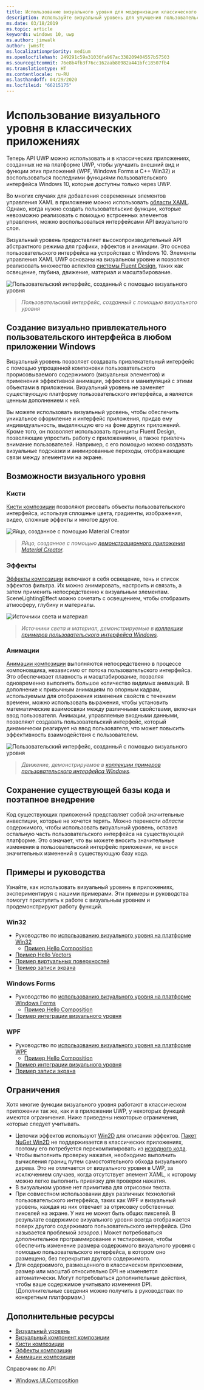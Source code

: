 ```yaml
---
title: Использование визуального уровня для модернизации классического приложения
description: Используйте визуальный уровень для улучшения пользовательского интерфейса классического приложения .NET или Win32.
ms.date: 03/18/2019
ms.topic: article
keywords: windows 10, uwp
ms.author: jimwalk
author: jwmsft
ms.localizationpriority: medium
ms.openlocfilehash: 249291c59a31036fa967ac338209404557b57503
ms.sourcegitcommit: 76e8b4fb3f76cc162aab80982a441bfc18507fb4
ms.translationtype: HT
ms.contentlocale: ru-RU
ms.lasthandoff: 04/29/2020
ms.locfileid: "66215175"
---
```

# <a name="using-the-visual-layer-in-desktop-apps"></a>Использование визуального уровня в классических приложениях

Теперь API UWP можно использовать и в классических приложениях, созданных не на платформе UWP, чтобы улучшить внешний вид и функции этих приложений (WPF, Windows Forms и C++ Win32) и воспользоваться последними функциями пользовательского интерфейса Windows 10, которые доступны только через UWP.

Во многих случаях для добавления современных элементов управления XAML в приложение можно использовать [области XAML](xaml-islands.md). Однако, когда нужно создать пользовательские функции, которые невозможно реализовать с помощью встроенных элементов управления, можно воспользоваться интерфейсами API визуального слоя.

Визуальный уровень предоставляет высокопроизводительный API абстрактного режима для графики, эффектов и анимации. Это основа пользовательского интерфейса на устройствах с Windows 10. Элементы управления XAML UWP основаны на визуальном уровне и позволяют реализовать множество аспектов [системы Fluent Design](/windows/uwp/design/fluent-design-system/index), таких как освещение, глубина, движение, материал и масштабирование.

![Пользовательский интерфейс, созданный с помощью визуального уровня](images/visual-layer-interop/pull-to-animate.gif)

> _Пользовательский интерфейс, созданный с помощью визуального уровня_

## <a name="create-a-visually-engaging-user-interface-in-any-windows-app"></a>Создание визуально привлекательного пользовательского интерфейса в любом приложении Windows

Визуальный уровень позволяет создавать привлекательный интерфейс с помощью упрощенной компоновки пользовательского прорисовываемого содержимого (визуальных элементов) и применения эффективной анимации, эффектов и манипуляций с этими объектами в приложении. Визуальный уровень не заменяет существующую платформу пользовательского интерфейса, а является ценным дополнением к ней.

Вы можете использовать визуальный уровень, чтобы обеспечить уникальное оформление и интерфейс приложения, придав ему индивидуальность, выделяющую его на фоне других приложений. Кроме того, он позволяет использовать принципы Fluent Design, позволяющие упростить работу с приложениями, а также привлечь внимание пользователей. Например, с его помощью можно создавать визуальные подсказки и анимированные переходы, отображающие связи между элементами на экране.

## <a name="visual-layer-features"></a>Возможности визуального уровня

### <a name="brushes"></a>Кисти

[Кисти композиции](/windows/uwp/composition/composition-brushes) позволяют рисовать объекты пользовательского интерфейса, используя сплошные цвета, градиенты, изображения, видео, сложные эффекты и многое другое.

![Яйцо, созданное с помощью Material Creator](images/visual-layer-interop/egg.gif)

> _Яйцо, созданное с помощью [демонстрационного приложения Material Creator](https://github.com/Microsoft/WindowsCompositionSamples/tree/master/Demos/MaterialCreator)._

### <a name="effects"></a>Эффекты

[Эффекты композиции](/windows/uwp/composition/composition-effects) включают в себя освещение, тень и список эффектов фильтра. Их можно анимировать, настроить и связать, а затем применить непосредственно к визуальным элементам. SceneLightingEffect можно сочетать с освещением, чтобы отобразить атмосферу, глубину и материалы.

![Источники света и материал](images/visual-layer-interop/light-interop.gif)

> _Источники света и материал, демонстрируемые в [коллекции примеров пользовательского интерфейса Windows](https://github.com/Microsoft/WindowsCompositionSamples/tree/master/SampleGallery)._

### <a name="animations"></a>Анимации

[Анимации композиции](/windows/uwp/composition/composition-animation) выполняются непосредственно в процессе компоновщика, независимо от потока пользовательского интерфейса. Это обеспечивает плавность и масштабирование, позволяя одновременно выполнять большое количество видимых анимаций. В дополнение к привычным анимациям по опорным кадрам, используемым для отображения изменения свойств с течением времени, можно использовать выражения, чтобы установить математические взаимосвязи между различными свойствами, включая ввод пользователя. Анимации, управляемые входными данными, позволяют создавать пользовательский интерфейс, который динамически реагирует на ввод пользователя, что может повысить эффективность взаимодействия с пользователем.

![Пользовательский интерфейс, созданный с помощью визуального уровня](images/visual-layer-interop/swipe-scroller.gif)

> _Движение, демонстрируемое в [коллекции примеров пользовательского интерфейса Windows](https://github.com/Microsoft/WindowsCompositionSamples/tree/master/SampleGallery)._

## <a name="keep-your-existing-codebase-and-adopt-incrementally"></a>Сохранение существующей базы кода и поэтапное внедрение

Код существующих приложений представляет собой значительные инвестиции, которые не хочется терять. Можно перенести _области_ содержимого, чтобы использовать визуальный уровень, оставив остальную часть пользовательского интерфейса на существующей платформе. Это означает, что вы можете вносить значительные изменения в пользовательский интерфейс приложения, не внося значительных изменений в существующую базу кода.

## <a name="samples-and-tutorials"></a>Примеры и руководства

Узнайте, как использовать визуальный уровень в приложениях, экспериментируя с нашими примерами. Эти примеры и руководства помогут приступить к работе с визуальным уровнем и продемонстрируют работу функций.

### <a name="win32"></a>Win32

- Руководство по [использованию визуального уровня на платформе Win32](using-the-visual-layer-with-win32.md)
  - [Пример Hello Composition](https://github.com/Microsoft/Windows.UI.Composition-Win32-Samples/tree/master/cpp/HelloComposition)
- [Пример Hello Vectors](https://github.com/Microsoft/Windows.UI.Composition-Win32-Samples/tree/master/cpp/HelloVectors)
- [Пример виртуальных поверхностей](https://github.com/Microsoft/Windows.UI.Composition-Win32-Samples/tree/master/cpp/VirtualSurfaces)
- [Пример записи экрана](https://github.com/Microsoft/Windows.UI.Composition-Win32-Samples/tree/master/cpp/ScreenCaptureforHWND)

### <a name="windows-forms"></a>Windows Forms

- Руководство по [использованию визуального уровня на платформе Windows Forms](using-the-visual-layer-with-windows-forms.md)
  - [Пример Hello Composition](https://github.com/Microsoft/Windows.UI.Composition-Win32-Samples/tree/master/dotnet/WinForms/HelloComposition)
- [Пример интеграции визуального уровня](https://github.com/Microsoft/Windows.UI.Composition-Win32-Samples/tree/master/dotnet/WinForms/VisualLayerIntegration)

### <a name="wpf"></a>WPF

- Руководство по [использованию визуального уровня на платформе WPF](using-the-visual-layer-with-wpf.md)
  - [Пример Hello Composition](https://github.com/Microsoft/Windows.UI.Composition-Win32-Samples/tree/master/dotnet/WPF/HelloComposition)
- [Пример интеграции визуального уровня](https://github.com/Microsoft/Windows.UI.Composition-Win32-Samples/tree/master/dotnet/WPF/VisualLayerIntegration)
- [Пример записи экрана](https://github.com/Microsoft/Windows.UI.Composition-Win32-Samples/tree/master/dotnet/WPF/ScreenCapture)

## <a name="limitations"></a>Ограничения

Хотя многие функции визуального уровня работают в классическом приложении так же, как и в приложении UWP, у некоторых функций имеются ограничения. Ниже приведены некоторые ограничения, которые следует учитывать.

- Цепочки эффектов используют [Win2D](http://microsoft.github.io/Win2D/html/Introduction.htm) для описания эффектов. [Пакет NuGet Win2D](https://www.nuget.org/packages/Win2D.uwp) не поддерживается в классических приложениях, поэтому его потребуется перекомпилировать из [исходного кода](https://github.com/Microsoft/Win2D).
- Чтобы выполнить проверку нажатия, необходимо выполнить вычисления границ путем самостоятельного обхода визуального дерева. Это не отличается от визуального уровня в UWP, за исключением случаев, когда отсутствует элемент XAML, к которому можно легко выполнить привязку для проверки нажатия.
- В визуальном уровне нет примитива для отрисовки текста.
- При совместном использовании двух различных технологий пользовательского интерфейса, таких как WPF и визуальный уровень, каждая из них отвечает за отрисовку собственных пикселей на экране. У них не может быть общих пикселей. В результате содержимое визуального уровня всегда отображается поверх другого содержимого пользовательского интерфейса. (Это называется проблемой _зазоров_.) Может потребоваться дополнительное программирование и тестирование, чтобы обеспечить изменение размера содержимого визуального уровня с помощью пользовательского интерфейса, в котором оно размещено, без перекрытия другого содержимого.
- Для содержимого, размещенного в классическом приложении, размер или масштаб относительно DPI не изменяется автоматически. Могут потребоваться дополнительные действия, чтобы ваше содержимое учитывало изменения DPI. (Дополнительные сведения можно получить в руководствах по конкретным платформам.)

## <a name="additional-resources"></a>Дополнительные ресурсы

- [Визуальный уровень](/windows/uwp/composition/visual-layer)
- [Визуальный компонент композиции](/windows/uwp/composition/composition-visual-tree)
- [Кисти композиции](/windows/uwp/composition/composition-brushes)
- [Эффекты композиции](/windows/uwp/composition/composition-effects)
- [Анимации композиции](/windows/uwp/composition/composition-animation)

Справочник по API

- [Windows.UI.Composition](/uwp/api/Windows.UI.Composition)
